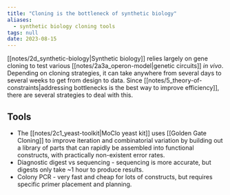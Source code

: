 ```yaml
---
title: "Cloning is the bottleneck of synthetic biology"
aliases:
  - synthetic biology cloning tools
tags: null
date: 2023-08-15
---
```


[[notes/2d_synthetic-biology|Synthetic biology]] relies largely on gene cloning to test various [[notes/2a3a_operon-model|genetic circuits]] *in vivo*. Depending on cloning strategies, it can take anywhere from several days to several weeks to get from design to data. Since [[notes/5_theory-of-constraints|addressing bottlenecks is the best way to improve efficiency]], there are several strategies to deal with this.

## Tools
- The [[notes/2c1_yeast-toolkit|MoClo yeast kit]] uses [[Golden Gate Cloning]] to improve iteration and combinatorial variation by building out a library of parts that can rapidly be assembled into functional constructs, with practically non-existent error rates.
- Diagnostic digest vs sequencing - sequencing is more accurate, but digests only take ~1 hour to produce results.
- Colony PCR - very fast and cheap for lots of constructs, but requires specific primer placement and planning.